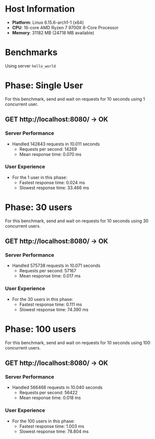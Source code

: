 # Host Information

- **Platform**: Linux 6.15.6-arch1-1 (x64)
- **CPU**: 16-core AMD Ryzen 7 9700X 8-Core Processor
- **Memory**: 31182 MB (24718 MB available)

# Benchmarks

Using server `hello_world`

# Phase: Single User

For this benchmark, send and wait on requests for 10 seconds using 1 concurrent user.


## GET http://localhost:8080/ -> OK

### Server Performance

- Handled 142843 requests in 10.011 seconds
  - Requests per second: 14269
  - Mean response time: 0.070 ms

### User Experience

- For the 1 user in this phase:
  - Fastest response time: 0.024 ms
  - Slowest response time: 33.466 ms


# Phase: 30 users

For this benchmark, send and wait on requests for 10 seconds using 30 concurrent users.


## GET http://localhost:8080/ -> OK

### Server Performance

- Handled 575738 requests in 10.071 seconds
  - Requests per second: 57167
  - Mean response time: 0.017 ms

### User Experience

- For the 30 users in this phase:
  - Fastest response time: 0.111 ms
  - Slowest response time: 74.390 ms


# Phase: 100 users

For this benchmark, send and wait on requests for 10 seconds using 100 concurrent users.


## GET http://localhost:8080/ -> OK

### Server Performance

- Handled 566468 requests in 10.040 seconds
  - Requests per second: 56422
  - Mean response time: 0.018 ms

### User Experience

- For the 100 users in this phase:
  - Fastest response time: 1.003 ms
  - Slowest response time: 78.804 ms

